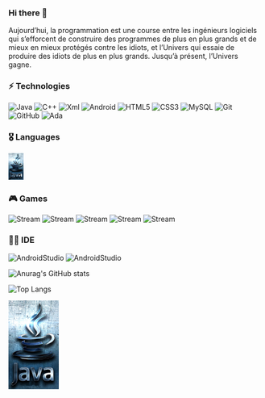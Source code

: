 ### Hi there 👋

Aujourd’hui, la programmation est une course entre les ingénieurs logiciels qui s’efforcent de construire des programmes de plus en plus grands et de mieux en mieux protégés contre les idiots, et l’Univers qui essaie de produire des idiots de plus en plus grands. Jusqu’à présent, l’Univers gagne.

### ⚡ Technologies

![Java](https://img.shields.io/badge/-java-E34A86?style=flat-square&logo=java)
![C++](https://img.shields.io/badge/-C++-00599C?style=flat-square&logo=c)
![Xml](https://img.shields.io/badge/Xml-14BF96?style=flate)
![Android](https://img.shields.io/badge/Android-3DDC84?style=f&logo=android&logoColor=black)
![HTML5](https://img.shields.io/badge/-HTML5-E34F26?style=flat-square&logo=html5&logoColor=white)
![CSS3](https://img.shields.io/badge/-CSS3-1572B6?style=flat-square&logo=css3)
![MySQL](https://img.shields.io/badge/-MySQL-black?style=flat-square&logo=mysql)
![Git](https://img.shields.io/badge/-Git-black?style=flat-square&logo=git)
![GitHub](https://img.shields.io/badge/-GitHub-181717?style=flat-square&logo=github)
![Ada](https://img.shields.io/badge/-ada-E34A86?style=flat-square&logo=ada)

### 🎖️ Languages

<img src="https://github.com/BH0791/BH0791/blob/main/imgs/Java-img.png" width="30">

### 🎮 Games

![Stream](https://img.shields.io/badge/Steam-000000?style=for-the-badge&logo=steam&logoColor=white)
![Stream](https://img.shields.io/badge/Battle.net-000?style=for-the-badge&logo=battle.net&logoColor=148EFF)
![Stream](https://img.shields.io/badge/Counter_Strike-000000?style=for-the-badge&logo=counter-strike&logoColor=3DDC84)
![Stream](https://img.shields.io/badge/Epic%20Games-000000?style=for-the-badge&logo=Epic%20Games&logoColor=white)
![Stream](https://img.shields.io/badge/Origin-000000?style=for-the-badge&logo=origin&logoColor=E34A86)

### 👩‍💻 IDE

![AndroidStudio](https://img.shields.io/badge/Android_Studio-3DDC84?style=for-the-badge&logo=android-studio&logoColor=white)
![AndroidStudio](https://img.shields.io/badge/Visual_Studio_Code-0078D4?style=for-the-badge&logo=visual%20studio%20code&logoColor=white)


![Anurag's GitHub stats](https://github-readme-stats.vercel.app/api?username=BH0791&show_icons=true&theme=radical)

![Top Langs](https://github-readme-stats.vercel.app/api/top-langs/?username=BH0791&hide=TeX&layout=compact)

<img src="https://github.com/BH0791/BH0791/blob/main/imgs/Java-img.png" width="100">
<!--
**BH0791/BH0791** is a ✨ _special_ ✨ repository because its `README.md` (this file) appears on your GitHub profile.

Here are some ideas to get you started:

- 🔭 I’m currently working on ...
- 🌱 I’m currently learning ...
- 👯 I’m looking to collaborate on ...
- 🤔 I’m looking for help with ...
- 💬 Ask me about ...
- 📫 How to reach me: ...
- 😄 Pronouns: ...
- ⚡ Fun fact: ...
-->
